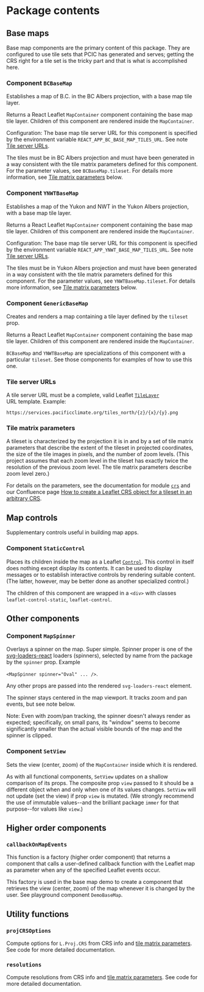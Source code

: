 # Package contents

## Base maps

Base map components are the primary content of this package.
They are configured to use tile sets that PCIC has generated and serves;
getting the CRS right for a tile set is the tricky part and that is what
is accomplished here.

### Component `BCBaseMap`

Establishes a map of B.C. in the BC Albers projection, with a base map
tile layer.

Returns a React Leaflet `MapContainer` component containing the base map
tile layer.
Children of this component are rendered inside the `MapContainer`.

Configuration: The base map tile server URL for this component is specified by the 
environment variable `REACT_APP_BC_BASE_MAP_TILES_URL`. See note
[Tile server URLs](#tile-server-urls).

The tiles must be in BC Albers projection and must have been generated in
a way consistent with the tile matrix parameters defined for this
component. For the parameter values, see `BCBaseMap.tileset`. For details
more information, see [Tile matrix parameters](#tile-matrix-parameters)
below.

### Component `YNWTBaseMap`

Establishes a map of the Yukon and NWT in the Yukon Albers projection,
with a base map tile layer.

Returns a React Leaflet `MapContainer` component containing the base map
tile layer.
Children of this component are rendered inside the `MapContainer`.

Configuration: The base map tile server URL for this component is specified by the
environment variable `REACT_APP_YNWT_BASE_MAP_TILES_URL`. See note
[Tile server URLs](#tile-server-urls).

The tiles must be in Yukon Albers projection and must have been generated in
a way consistent with the tile matrix parameters defined for this
component. For the parameter values, see `YNWTBaseMap.tileset`. For details
more information, see [Tile matrix parameters](#tile-matrix-parameters)
below.

### Component `GenericBaseMap`

Creates and renders a map containing a tile layer defined by the `tileset` 
prop.

Returns a React Leaflet `MapContainer` component containing the base map
tile layer.
Children of this component are rendered inside the `MapContainer`.

`BCBaseMap` and `YNWTBaseMap` are specializations of this component with
a particular `tileset`. See those components for examples of how to use
this one.

### Tile server URLs

A tile server URL must be a complete, valid Leaflet
[`TileLayer`](https://leafletjs.com/reference-1.7.1.html#tilelayer)  
URL template. Example:

```
https://services.pacificclimate.org/tiles_north/{z}/{x}/{y}.png
```

### Tile matrix parameters

A tileset is characterized by the projection it is in and by a set of
tile matrix parameters that describe the extent of the tileset in
projected coordinates, the size of the tile images in pixels, and
the number of zoom levels. (This project assumes that each zoom level
in the tileset has exactly twice the resolution of the previous zoom
level. The tile matrix parameters describe zoom level zero.)

For details on the parameters, see the documentation for module
[`crs`](src/utils/crs.js) and our Confluence page
[How to create a Leaflet CRS object for a tileset in an arbitrary CRS](https://pcic.uvic.ca/confluence/display/CSG/How+to+create+a+Leaflet+CRS+object+for+a+tileset+in+an+arbitrary+CRS).

## Map controls

Supplementary controls useful in building map apps.

### Component `StaticControl`

Places its children inside the map as a
Leaflet [`Control`](https://leafletjs.com/reference-1.7.1.html#control).
This control in itself does nothing except display its contents. 
It can be used to display messages or to establish interactive controls
by rendering suitable content.
(The latter, however, may be better done as another specialized control.)

The children of this component are wrapped in a `<div>` with
classes `leaflet-control-static`, `leaflet-control`.

## Other components

### Component `MapSpinner`

Overlays a spinner on the map. Super simple. Spinner proper is one of the
[svg-loaders-react](https://www.npmjs.com/package/svg-loaders-react) 
loaders (spinners), selected by name from the package by the `spinner` prop. 
Example

`<MapSpinner spinner="Oval" ... />`. 

Any other props are passed into the rendered `svg-loaders-react` element.

The spinner stays centered in the map viewport.
It tracks zoom and pan events, but see note below.

Note: Even with zoom/pan tracking, the spinner doesn't always render as
expected; specifically, on small pans, its "window" seems to become 
significantly smaller than the actual visible bounds of the map and the 
spinner is clipped.


### Component `SetView`

Sets the view (center, zoom) of the `MapContainer` inside which it is
rendered.

As with all functional components, `SetView` updates on a shallow comparison
of its props. The composite prop `view` passed to it should be a
different object when and only when one of its values changes. `SetView`
will not update (set the view) if prop `view` is mutated.
(We strongly recommend the use of immutable values--and the brilliant package
`immer` for that purpose--for values like `view`.)

## Higher order components

### `callbackOnMapEvents`

This function is a factory (higher order component) that returns a component
that calls a user-defined callback function with the Leaflet map as parameter
when any of the specified Leaflet events occur.

This factory is used in the base map demo to create a component that retrieves
the view (center, zoom) of the map whenever it is changed by the user. See
playground component `DemoBaseMap`.

## Utility functions

### `projCRSOptions`

Compute options for `L.Proj.CRS` from CRS info and 
[tile matrix parameters](#tile-matrix-parameters).
See code for more detailed documentation.

### `resolutions`

Compute resolutions from CRS info and 
[tile matrix parameters](#tile-matrix-parameters).
See code for more detailed documentation.
